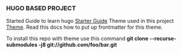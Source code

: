 
### HUGO BASED PROJECT

Started Guide to learn hugo [Starter Guide][1]
Theme used in this project [Theme][2]. Read this docs how to put up frontmatter for this theme.


To install this repo with theme use this command
**git clone --recurse-submodules -j8 git://github.com/foo/bar.git**


[1]: https://gohugo.io/getting-started/quick-start/
[2]: https://github.com/jesselau76/hugo-w3-simple